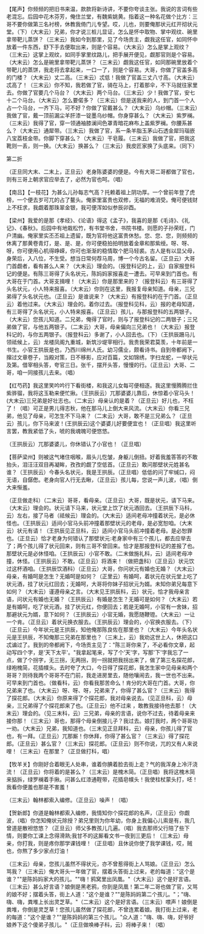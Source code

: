 <!-- { "loadSidebar": true } -->
【尾声】你频频的把旧书来温，款款将新诗讲，不要你夸谈主张。我说的言词有些老混忘。后园中花木芬芳，俺住兰堂，有魏紫姚黄。指着这一种名花做个比方：三哥不要你做第三名衬榜，休教我倚门儿专望。哎，儿也，则要俺那状元红开彻状元堂。（下）（大末云）兄弟，你才说三桩儿显证，怎么是怀中取物、掌中观纹、碗里拿带靶儿蒸饼？（三末云）我如今到那里，见了今场贡主，觑我这任官，如同怀中放着一件东西，舒下手去便取出来，则是个容易。（大末云）怎么是掌上观纹？（三末云）这掌上观纹，如同手掌里纹路儿，把手展开便见，觑那官则是个容易。（大末云）怎么是碗里拿带靶儿蒸饼？（三末云）觑我这任官，如同那碗里放着个带靶儿的蒸饼，我走将去拿起来，一口一了，则是个容易。大哥，你做了官盖多高的门楼？（大末云）丈二高。（三末云）忒低！我做了官盖三丈八寸高。（大末云）忒高了！（三末云）你不知，我若做了官，骑在马上，打着那伞，不下马就往家里去。你做了官要几个马台？（大末云）两个马台。（三末云）少！我做了官，安七十二个马台。（大末云）怎么要偌多？（三末云）但是送我来的人，到门首一个人占一个马台，一齐下马，可不好？你做了官戴甚么？（大末云）乌纱帽。（三末云）我做了官，戴一顶前漏尘羊肝漆一锭墨乌纱帽。你身穿甚么？（大末云）紫罗襕。（三末云）我得了官，穿一领通袖膝澜间色罩青暗花麻布上盖紫罗襕。你腰系甚么？（大末云）通犀带。（三末云）我做了官，系一条羊脂玉茅山石透金犀玛瑙嵌八宝荔枝金带。你脚下穿甚么？（大末云）干皂履。（三末云）我做了官，把我这靴则一丢，则一换。（大末云）换甚么？（三末云）我皮匠家换了头底来。（同下）


第二折

（正旦同大末、二末上，正旦云）老身陈婆婆的便是。今有大哥二哥都做了官也，则有三哥上朝求官应举去了，必然为官也呵。（唱）

【南吕】【一枝花】为甚么儿孙每志气高？托赖着祖上阴功厚。一个曾前年登了虎榜，一个便去岁可兀的占了鳌头。俺家里富贵也双修，无福的难消受。俺可便钱财上不枉求，我觑着那珠翠金银，我可便浑如似参辰卯酉。

【梁州】我爱的是那《孝经》、《论语》得这《孟子》，我喜的是那《毛诗》、《礼记》、《春秋》。后园中有地栽松竹，有书堂书舍，书院书楼。则愿的子孙荣旺，门户清幽。俺家里实丕丕祖上遗留，既为官将他这富贵休愁。您、您、您，则频频的休离了那黄卷青灯，是、是、是，你可便稳拍拍明放着金章和那紫绶。呀、呀、呀，你可便用心机得峥嵘，你可也渐渐的稳情取个肥马轻裘。古人是有以显父母，身荣后，入八位，不生受。想当日常何荐马周，博一个今古名留。（正旦云）大哥门首觑者，看有甚么人来？（大末云）理会的。（报登科记的上，云）自家报登科记的便是。有陈三哥得了头名状元，陈妈妈家报喜走一遭去。可早来到门首也。有大哥在于门首。大哥支揖哩！（大末云）你是那里来的？（报登科云）有三哥得了头名状元，小人特来报喜。（大末云）你则在这里，我报复母亲知道。母亲，三兄弟得了头名状元也。（正旦云）是谁说来？（大末云）有报登科的在于门首。（正旦云）着他过来。（大末云）理会的。着你过去。（报登科见科，云）报的老母知道，有三哥得了头名状元，小人特来报喜。（正旦云）孩儿，与那报登科的五两银子。（大末云）您孩儿知道。二兄弟，俺得了官时，则与了报登科记的二两银子；三兄弟做了官，与他五两银子。（二末云）大哥，母亲偏向三兄弟也！（大末云）报登科记的，与你五两银子。（报登科云）多谢了，小人回去也。（下）（王拱辰跚马儿领祗候上，云）龙楼凤阁九重城，新筑沙堤宰相行。我贵我荣君莫羡，十年前是一书生。小官王拱辰是也，乃西川绵州人氏。幼习儒业，颇看诗书。自到帝都阙下，撺过文章卷子，当殿对策，日不移影，应对百篇，文如锦绣，字扫龙蛇，一举状元及第。借宰相头答，夸官三日。张千，摆开头答，慢慢的行。（正旦云）大哥、二哥，咱一同接孩儿去来。（唱）

【红芍药】我这里笑吟吟行下看街楼，和我这儿女每可便相逐。我这里慢腾腾拦住紫骅骝，我将这玉勒来便忙揪。（王拱辰云）兀那婆婆儿靠后，休惊着小官马头！(大末云)三兄弟是好壮志也。（二末云）母亲认的是着？（正旦云）好儿也，不枉了！（唱）可正是男儿得志秋，他在那马儿上倒大来风流。（大末云）你看三兄弟，他见了母亲，可怎生不下马来？（二末云）大哥，敢不是三兄弟么？（正旦云）孩儿，你下马来波！(王拱辰云)这个婆婆儿好要便宜也！（正旦唱）我这里听言罢，教我紧低了头，唬的我魂魄可便悠悠。

（王拱辰云）兀那婆婆儿，你休错认了小官也！（正旦唱）

【菩萨梁州】则被这气堵住咽喉，眉头儿忔皱，身躯儿倒扭。好着我羞答答的不敢抬头，泪汪汪双目再凝眸，孜孜的觑了空低首。（正旦云）敢问那壁状元姓甚名谁？（王拱辰云）今春头名状元，我是王拱辰。（正旦唱）低低的问了牢缄口，闷无语，自僝僽。老身向官人行无去瞅，（正旦云）孩儿每，您说一声儿波，（唱）倒大来惭羞。

（正旦做走科）（二末云）哥哥，看母亲。（正旦云）大哥，既是状元，请下马来。（大末云）理会的。状元请下马来，状元堂上饮了状元酒回去。（王拱辰下马科，云）左右，接了马者（祗候云）理会的。（大末云）适间老母冲撞着状元，是必休怪也。（王拱辰云）适间小官马头前冲撞着那壁状元的老母，是必宽恕咱。（大末云）状元有请！（王拱辰见正旦科，云）适间小官马头前冲撞着老母。是必恕罪也。（正旦云）恰才老身为何错认了那壁状元:老身家中有三个孩儿，都去应举去了；两个孩儿得了状元回来，则有三哥不曾回来。恰才是那报登科记的差报了也。那壁状元是必休怪咱。（王拱辰云）小官不敢。（二末做施礼科，云）适间老母冲撞，休怪。（王拱辰云）不敢。(正旦云）将酒来！（做把盏科）（正旦云）状元饮过这杯酒咱。（王拱辰饮酒科）（正旦云）大哥，你问状元有婚也无婚？（大末云）母亲，有婚呵是怎生？无婚呵是如何？（正里云）有婚呵，着状元在状元堂上吃了状元酒，挂了状元红回去；无婚呵，大哥将你妹子招状元为婿。未知你弟兄每意下如何？（大末云）谨遵母亲之言。（大末见王拱辰科，云）状元，恰才我母亲言语，问状元有婚也无婚？（王拱辰云）有婚是怎生？无婚可是如何？（大末云）若是有婚呵，吃了状元酒，挂了状元红，你便回去；若是无婚呵，小官有一舍妹，招那避状元为婿，意下如何？（王拱辰云）小官无婚，我愿随鞭镫。（大末云）一让一个肯。（正旦云）着状元换衣服去。（王拱辰云）理会的，小官换衣服去。（下）（正旦云）今年状元是王拱辰，知他俺那陈良佐在那里也？（大末云）今年头名状元是王拱辰，不知俺那三兄弟在那里也？（三末上，云）我劝这世上人，休把这口忒谝过了。我到的帝都阙下，今场贡主见了："陈三哥你来了，不必看你文章，起动写四个字，是'天下太平'。"我拿起笔来，写了个'天'字，写那'下'字我忘了一点，做了个拐字，无三拐，无两拐，则一拐就把我拐出来了，做了第三名探花郎，绿袍槐简，花插幞头。去时夸了大口，今日得了探花郎，我怎生家中见母亲和两个哥哥？则待我两个哥哥不在门前，我走进房里去，随他嚷闹去，我一世也不出来。可早来到门首也。（做看科，云）你看我那苦命么！肯分的大哥在门首。大哥，你兄弟来了也。（大末云）呀、呀、呀，兄弟来了，你得了甚么官？（三末云）我得了探花郎。（大末云）你原来得了个探花郎，我对母亲说去。（见正旦科，云）母亲，三兄弟得了个探花郎来了也。（正旦云）他不过来
，敢教我接待他去那！（大末云）理会的。（见三末科，云）三兄弟，母亲的言语，说你不过去，待着母亲来接你那！（三末云）哥也，那得个母亲倒接儿子？我过去。娘打我时，两个哥哥功一劝。（大末云）兄弟，我知道也。（三末见正旦拜科，云）母亲，你孩儿得了官也，有一拜。（正旦云）兀那厮！你休拜，你得了甚么官？（三末云）得了探花郎。（正旦云）甚么官？（三末云）探花郎。（正旦云）则不你说，兀的又有人来说哩！（三末云）在那里？（正旦做打科，唱）

【牧羊关】你刚好合着眼无人处串，谁着你腆着脸去街上走？气的我浑身上冷汗浇流！（正旦云）你将着的是甚么？（三末云）是槐木简。（正旦唱）我将这槐木简来掂拆，绿罗襕着手揪。问甚么红漆通鞓带，花插皂幞头！我使柱杖蒙头打，呸！我看你便羞也那是不害羞！

（三末云）翰林都索入编修。（正旦云）噪声！（唱）

【贺新郎】你道是翰林都索入编修，我情知你个探花郎的名声，（正旦云）你觑波，（唱）你怎知俺状元除授？弟兄里则为你年幼，你身上我偏心儿索是有，我几曾道是散袒悠悠？（正旦云）师父多教孩儿几遍。（唱）我去那师父行陪了些下情，则要你工课上念得滑熟;我甘不的这厮看文书一夜到三更后！（三末云）母亲，你打我，则是疼你那学课钱哩！（正旦唱）且休说你使了我学课钱，哎，贼也，你熬了多少家点灯油！

（三末云）母亲，您孩儿虽然不得状元，亦不曾惹得街上人骂娘。（正旦云）怎么骂我？（三末云）俺大哥头一年做了官，摆着头答街上过来，老的每道："这个是谁？""是陈妈妈家大的孩儿。""嗨！鸦窝里出凤凰。"（大末云）这个是好言语。（三末云）甚么好言语？娘倒是黑老鸦，你到是凤凰！第二年二哥也做了官，又骂的娘不好；摆着头答，街上人道："这个是谁？""是陈妈妈第二个孩儿。"；"嗨、嗨、嗨，粪堆上长出灵芝草。"（二末云）这个是好言语。（三末云）噤声！娘倒是粪堆，你倒是灵芝草！您孩儿虽然做了探花郎，不曾连累着娘。我打街上过来，老的每道："这个是谁？""是陈妈妈的第三个孩儿。"众人道："嗨、嗨、嗨，好爷好娘养下这个傻弟子孩儿。"（正旦做唤棒子科，云）将棒子来！（唱）

